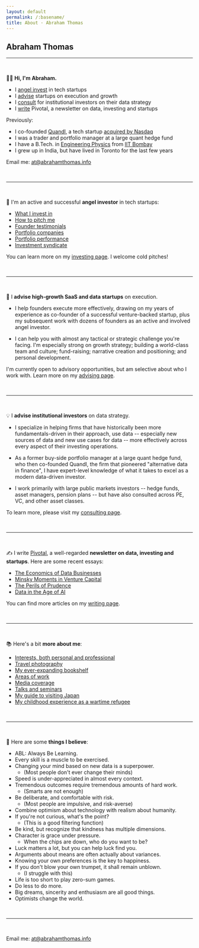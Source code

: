 ```yaml
---
layout: default
permalink: /:basename/
title: About · Abraham Thomas
---
```


## Abraham Thomas

----

<br/>

👋🏼 **Hi, I'm Abraham.**  

* I [angel invest](https://abrahamthomas.info/investing/) in tech startups  
* I [advise](https://abrahamthomas.info/advisory) startups on execution and growth  
* I [consult](https://abrahamthomas.info/consulting) for institutional investors on their data strategy  
* I [write](https://abrahamthomas.info/writing/) Pivotal, a newsletter on data, investing and startups  

Previously:

* I co-founded [Quandl](https://data.nasdaq.com), a tech startup [acquired by Nasdaq](https://www.ft.com/content/e6de9e30-f743-11e8-af46-2022a0b02a6c)    
* I was a trader and portfolio manager at a large quant hedge fund 
* I have a B.Tech. in [Engineering Physics](https://en.wikipedia.org/wiki/Engineering_physics) from [IIT Bombay](https://www.iitb.ac.in)  
* I grew up in India, but have lived in Toronto for the last few years   

Email me: <u><a href="mailto:at@abrahamthomas.info">at@abrahamthomas.info</a></u>

<br/>

----

<br/>


🌱 I'm an active and successful **angel investor** in tech startups:

* [What I invest in](https://abrahamthomas.info/angel-criteria/)
* [How to pitch me](https://abrahamthomas.info/pitch-me/)
* [Founder testimonials](https://abrahamthomas.info/testimonials/)  
* [Portfolio companies](https://abrahamthomas.info/portfolio-companies/)
* [Portfolio performance](https://abrahamthomas.info/portfolio-statistics/)
* [Investment syndicate](https://venture.angellist.com/abraham-thomas/syndicate)

You can learn more on my [investing page](https://abrahamthomas.info/investing/).  I welcome cold pitches! 

<br/>

----

<br/>


🚀 I **advise high-growth SaaS and data startups** on execution.

* I help founders execute more effectively, drawing on my years of experience as co-founder of a successful venture-backed startup, plus my subsequent work with dozens of founders as an active and involved angel investor.

* I can help you with almost any tactical or strategic challenge you're facing.  I'm especially strong on growth strategy; building a world-class team and culture; fund-raising; narrative creation and positioning; and personal development. 

I'm currently open to advisory opportunities, but am selective about who I work with.  Learn more on my [advising page](https://abrahamthomas.info/advisory).  

<br/>

----

<br/>

💡 I **advise institutional investors** on data strategy.

* I specialize in helping firms that have historically been more fundamentals-driven in their approach, use data -- especially new sources of data and new use cases for data -- more effectively across every aspect of their investing operations.  

* As a former buy-side portfolio manager at a large quant hedge fund, who then co-founded Quandl, the firm that pioneered "alternative data in finance", I have expert-level knowledge of what it takes to excel as a modern data-driven investor.  

* I work primarily with large public markets investors -- hedge funds, asset managers, pension plans -- but have also consulted across PE, VC, and other asset classes.  

To learn more, please visit my [consulting page](https://abrahamthomas.info/consulting).  


<br/>

----

<br/>



✍️ I write <a href="https://pivotal.substack.com">Pivotal</a>, a well-regarded **newsletter on data, investing and startups**.  Here are some recent essays:

* [The Economics of Data Businesses](https://pivotal.substack.com/p/economics-of-data-biz)  
* [Minsky Moments in Venture Capital](https://pivotal.substack.com/p/minsky-moments-in-venture-capital)  
* [The Perils of Prudence](https://pivotal.substack.com/p/the-perils-of-prudence)  
* [Data in the Age of AI](https://pivotal.substack.com/p/data-in-the-age-of-ai)  

You can find more articles on my [writing page](https://abrahamthomas.info/writing/).  

<br/>

----

<br/> 


📚  Here's a bit **more about me**:

* [Interests, both personal and professional](https://abrahamthomas.info/interests/)
* [Travel photography](https://abrahamthomas.info/gallery/)
* [My ever-expanding bookshelf](https://abrahamthomas.info/library/)
* [Areas of work](https://abrahamthomas.info/work/)
* [Media coverage](https://abrahamthomas.info/press/)
* [Talks and seminars](https://abrahamthomas.info/talks/)
* [My guide to visiting Japan](https://abrahamthomas.gumroad.com/l/wwrni)
* [My childhood experience as a wartime refugee](https://abrahamthomas.info/invasion/)    

<br/>

----

<br/> 



🧭 Here are some **things I believe**:  

* ABL: Always Be Learning.  
* Every skill is a muscle to be exercised.  
* Changing your mind based on new data is a superpower.  
    - (Most people don't ever change their minds)  
* Speed is under-appreciated in almost every context.  
* Tremendous outcomes require tremendous amounts of hard work.  
    - (Smarts are not enough)  
* Be deliberate, and comfortable with risk.  
    - (Most people are impulsive, and risk-averse)  
* Combine optimism about technology with realism about humanity.  
* If you're not curious, what's the point?  
    - (This is a good filtering function)  
* Be kind, but recognize that kindness has multiple dimensions.  
* Character is grace under pressure.  
    - When the chips are down, who do you want to be?  
* Luck matters a lot, but you can help luck find you.  
* Arguments about means are often actually about variances.  
* Knowing your own preferences is the key to happiness.  
* If you don't blow your own trumpet, it shall remain unblown.  
    - (I struggle with this)  
* Life is too short to play zero-sum games.  
* Do less to do more.  
* Big dreams, sincerity and enthusiasm are all good things.  
* Optimists change the world.  
  	
<br/>

----

<br/> 


Email me: <u><a href="mailto:at@abrahamthomas.info">at@abrahamthomas.info</a></u>

<br/>
<br/>
<br/>
